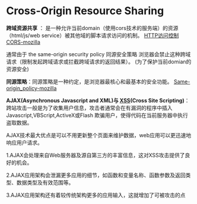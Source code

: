 # Cross-Origin Resource Sharing

**跨域资源共享** ： 是一种允许当前domain（使用cors技术的服务端）的资源（html/js/web service）被其他域的脚本请求访问的机制。
[HTTP访问控制CORS-mozilla](https://developer.mozilla.org/zh-CN/docs/Web/HTTP/Access_control_CORS)

通常由于 the same-origin security policy 同源安全策略 浏览器会禁止这种跨域请求（限制发起跨域请求或拦截跨域请求的返回结果）。
(为了保护当前domian的资源安全)

**同源策略**：同源策略是一种约定，是浏览器最核心和最基本的安全功能。
[Same-origin_policy-mozilla](https://developer.mozilla.org/en-US/docs/Web/Security/Same-origin_policy#Cross-origin_network_access)

**AJAX(Asynchronous Javascript and XML)与
[XSS](https://baike.baidu.com/item/%E8%B7%A8%E7%AB%99%E8%84%9A%E6%9C%AC%E6%94%BB%E5%87%BB/8186208?fr=aladdin)(Cross Site Scripting)**：
跨站攻击一般是为了收集用户信息，攻击者通常会在有漏洞的程序中插入Javascript,VBScript,ActiveX或Flash 欺骗用户，使得代码在当前服务器中执行盗取数据。

AJAX技术最大优点是可以不用更新整个页面来维护数据，web应用可以更迅速地响应用户请求。

1.AJAX会处理来自Web服务器及源自第三方的丰富信息，这对XSS攻击提供了良好的机会。

2.AJAX应用架构会泄漏更多应用的细节，如函数和变量名称、函数参数及返回类型、数据类型及有效范围等。

3.AJAX应用架构还有着较传统架构更多的应用输入，这就增加了可被攻击的点




